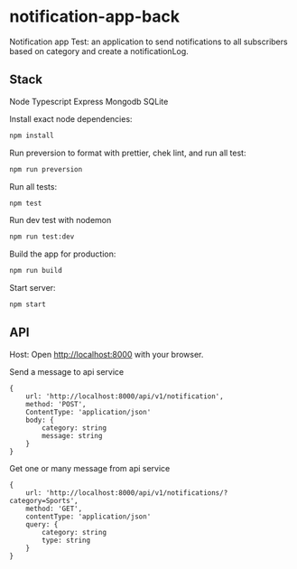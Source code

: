 # notification-app-back

Notification app Test: an application to send notifications to all subscribers based on category and create a notificationLog.

## Stack

Node
Typescript
Express
Mongodb
SQLite

Install exact node dependencies:

```bash
npm install
```

Run preversion to format with prettier, chek lint, and run all test:

```bash
npm run preversion
```

Run all tests:

```bash
npm test
```

Run dev test with nodemon

```bash
npm run test:dev
```

Build the app for production:

```bash
npm run build
```

Start server:

```bash
npm start
```

## API

Host:
Open [http://localhost:8000](http://localhost:8000) with your browser.

Send a message to api service

```code
{
    url: 'http://localhost:8000/api/v1/notification',
    method: 'POST',
    ContentType: 'application/json'
    body: {
        category: string
        message: string
    }
}
```

Get one or many message from api service

```code
{
    url: 'http://localhost:8000/api/v1/notifications/?category=Sports',
    method: 'GET',
    contentType: 'application/json'
    query: {
        category: string
        type: string
    }
}
```
